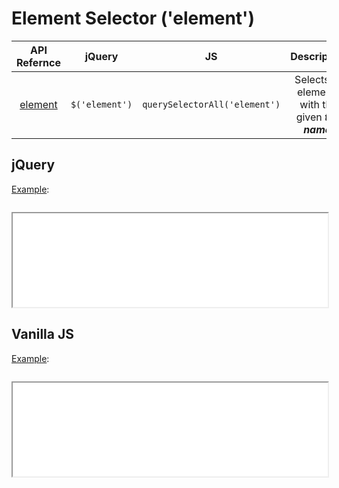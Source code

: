 # Element Selector ('element')

| API Refernce | jQuery | JS | Description |
|:--:|:--:|:--:|:--:|
| [element](https://api.jquery.com/element-selector/) | `$('element')` | `querySelectorAll('element')` | Selects all elements with the given **_tag name_**. |

## jQuery

[Example](jquery.html):

```js:src/jquery.js
```

<iframe width="100%" height="150" src="jquery.html"></iframe>

## Vanilla JS

[Example](vanilla.html):

```js:src/vanilla.js
```

<iframe width="100%" height="150" src="vanilla.html"></iframe>
